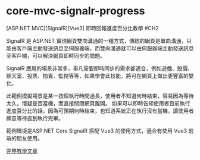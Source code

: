# core-mvc-signalr-progress
[ASP.NET MVC][SignalR][Vue3] 即時回報進度百分比教學 #CH2

SignalR 是 ASP.NET 實現網頁雙向溝通的一種方式，傳統的網頁是單向溝通，只能由客戶端主動發送訊息至伺服器端，而雙向溝通就可以由伺服器端主動發送訊息至客戶端，可以解決網頁即時同步的問題。

SignalR 應用的場景非常多，舉凡需要即時同步的需求都適合，例如遊戲、股價、聊天室、投票、拍賣、監控等等，如果學會此技能，將可在網頁上做出更豐富的變化。

此範例模擬場景是某一按鈕執行時間過長，使用者不知道何時結束，容易因為等待太久，懷疑是否當機，而直接關閉網頁離開。
如果可以即時告知使用者目前執行進度百分比的話，因為可預期何時結束，也知道系統正在執行沒有當機，讓使用者願意等待直到執行完畢。

範例環境是ASP.NET Core SignalR 搭配 Vue3 的使用方式，適合有使用 Vue3 前端的朋友使用。

[完整教學文章](https://blog.hungwin.com.tw/core-mvc-signalr-progress/)
